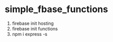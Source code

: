 # simple_fbase_functions


1.  firebase init hosting
2.  firebase init functions
3.  npm i express -s


